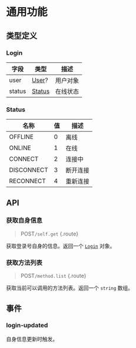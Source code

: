 # 通用功能

## 类型定义

### Login

| 字段 | 类型 | 描述 |
| --- | --- | --- |
| user | [User](./user.md)? | 用户对象 |
| status | [Status](#status) | 在线状态 |

### Status

| 名称 | 值 | 描述 |
| --- | --- | --- |
| OFFLINE | 0 | 离线 |
| ONLINE | 1 | 在线 |
| CONNECT | 2 | 连接中 |
| DISCONNECT | 3 | 断开连接 |
| RECONNECT | 4 | 重新连接 |

## API

### 获取自身信息

> <badge>POST</badge>`/self.get` {.route}

获取登录号自身的信息。返回一个 [`Login`](#login) 对象。

### 获取方法列表

> <badge>POST</badge>`/method.list` {.route}

获取当前可以调用的方法列表。返回一个 `string` 数组。

## 事件

### login-updated

自身信息更新时触发。

